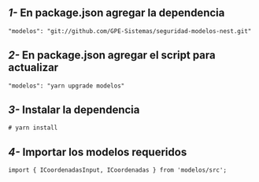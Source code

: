 ## _1-_ En package.json agregar la dependencia

```
"modelos": "git://github.com/GPE-Sistemas/seguridad-modelos-nest.git"
```

## _2-_ En package.json agregar el script para actualizar

```
"modelos": "yarn upgrade modelos"
```

## _3-_ Instalar la dependencia

```
# yarn install
```

## _4-_ Importar los modelos requeridos

```
import { ICoordenadasInput, ICoordenadas } from 'modelos/src';
```
